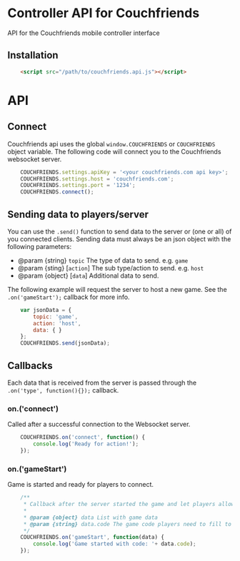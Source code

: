 # Controller API for Couchfriends
API for the Couchfriends mobile controller interface

## Installation

```html
    <script src="/path/to/couchfriends.api.js"></script>
```

# API

## Connect 

Couchfriends api uses the global `window.COUCHFRIENDS` or `COUCHFRIENDS` object variable. The following code will
connect you to the Couchfriends websocket server.

```js
    COUCHFRIENDS.settings.apiKey = '<your couchfriends.com api key>';
    COUCHFRIENDS.settings.host = 'couchfriends.com';
    COUCHFRIENDS.settings.port = '1234';
    COUCHFRIENDS.connect();
```

## Sending data to players/server

You can use the `.send()` function to send data to the server or (one or all) of you connected clients.
Sending data must always be an json object with the following parameters:

* @param {string} `topic` The type of data to send. e.g. `game`
* @param {sting} [`action`] The sub type/action to send. e.g. `host`
* @param {object} [`data`] Additional data to send.

The following example will request the server to host a new game. See the `.on('gameStart');` callback for more info.

```js
    var jsonData = {
        topic: 'game',
        action: 'host',
        data: { }
    };
    COUCHFRIENDS.send(jsonData);
```


## Callbacks

Each data that is received from the server is passed through the `.on('type', function(){});` callback.
 
### on.('connect')

Called after a successful connection to the Websocket server.

```js
    COUCHFRIENDS.on('connect', function() {
        console.log('Ready for action!');
    });
```

### on.('gameStart')
Game is started and ready for players to connect.

```js
    /**
     * Callback after the server started the game and let players allow to join.
     *
     * @param {object} data List with game data
     * @param {string} data.code The game code players need to fill to join this game
     */
    COUCHFRIENDS.on('gameStart', function(data) {
        console.log('Game started with code: '+ data.code);
    });
```